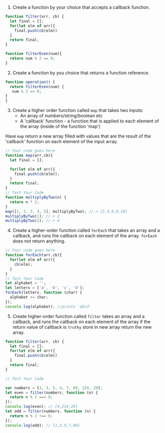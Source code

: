 1. Create a function by your choice that accepts a callback function.
```js
function filter(arr, cb) {
  let final = [];
  for(let elm of arr){
    final.push(cb(elm))
  }
  return final;
}

function filterEven(num){
  return num % 2 == 0;
}
```
2. Create a function by you choice that returns a function reference.

```js
function operation() {
  return filterEven(num) {
   num % 2 == 0;
}
}
```

3. Create a higher order function called `map` that takes two inputs:
   - An array of numbers/string/boolean etc
   - A 'callback' function - a function that is applied to each element of the array (inside of the function 'map')

Have `map` return a new array filled with values that are the result of the 'callback' function on each element of the input array.

```js
// Your code goes here
function map(arr,cb){
  let final = [];

  for(let elm of arr){
    final.push(cb(elm));
  }
  return final;
}
// Test Your Code
function multiplyByTwo(n) {
  return n * 2;
}
map([1, 2, 3, 4, 5], multiplyByTwo); //-> [2,4,6,8,10]
multiplyByTwo(1); //-> 2
multiplyByTwo(2); //-> 4
```

4. Create a higher-order function called `forEach` that takes an array and a callback, and runs the callback on each element of the array. `forEach` does not return anything.

```js
// Your code goes here
function forEach(arr,cb){
  for(let elm of arr){
    cb(elm);
  }
}
// Test Your Code
let alphabet = '';
let letters = ['a', 'b', 'c', 'd'];
forEach(letters, function (char) {
  alphabet += char;
});
console.log(alphabet); //prints 'abcd'
```

5. Create higher-order function called `filter` takes an array and a callback, and runs the callback on each element of the array if the return value of callback is `truthy` store in new array return the new array.

```js
function filter(arr, cb) {
  let final = [];
  for(let elm of arr){
    final.push(cb(elm))
  }
  return final;
}

// Test Your Code

var numbers = [1, 3, 5, 4, 7, 89, 234, 20];
let even = filter(numbers, function (n) {
  return n % 2 === 0;
});
console.log(even); // [4,234,20]
let odd = filter(numbers, function (n) {
  return n % 2 !== 0;
});
console.log(odd); // [1,3,5,7,89]
```
